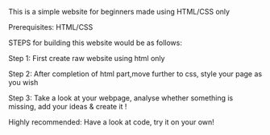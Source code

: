This is a simple website for beginners made using HTML/CSS only

Prerequisites: HTML/CSS

STEPS for building this website would be as follows:

Step 1: First create raw website using html only


Step 2: After completion of html part,move further to css,
style your page as you wish


Step 3: Take a look at your webpage, analyse whether something is missing, add your ideas & create it !


Highly recommended:
Have a look at code, try it on your own!
